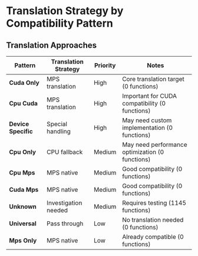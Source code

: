# Translation Strategy by Compatibility Pattern

## Translation Approaches

| Pattern | Translation Strategy | Priority | Notes |
|---------|---------------------|----------|-------|
| **Cuda Only** | MPS translation | High | Core translation target (0 functions) |
| **Cpu Cuda** | MPS translation | High | Important for CUDA compatibility (0 functions) |
| **Device Specific** | Special handling | High | May need custom implementation (0 functions) |
| **Cpu Only** | CPU fallback | Medium | May need performance optimization (0 functions) |
| **Cpu Mps** | MPS native | Medium | Good compatibility (0 functions) |
| **Cuda Mps** | MPS native | Medium | Good compatibility (0 functions) |
| **Unknown** | Investigation needed | Medium | Requires testing (1145 functions) |
| **Universal** | Pass through | Low | No translation needed (0 functions) |
| **Mps Only** | MPS native | Low | Already compatible (0 functions) |
